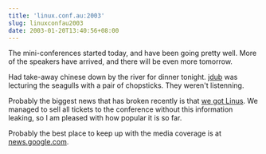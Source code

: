 ```yaml
---
title: 'linux.conf.au:2003'
slug: linuxconfau2003
date: 2003-01-20T13:40:56+08:00
---
```


The mini-conferences started today, and have been going pretty well.
More of the speakers have arrived, and there will be even more tomorrow.

Had take-away chinese down by the river for dinner tonight.
[jdub](http://www.advogato.org/person/jdub/) was lecturing the seagulls
with a pair of chopsticks. They weren\'t listenning.

Probably the biggest news that has broken recently is that [we got
Linus](http://www.news.com.au/common/story_page/0,4057,5860210%255E15306,00.html).
We managed to sell all tickets to the conference without this
information leaking, so I am pleased with how popular it is so far.

Probably the best place to keep up with the media coverage is at
[news.google.com](http://news.google.com/news?hl=en&q=linux.conf.au).
